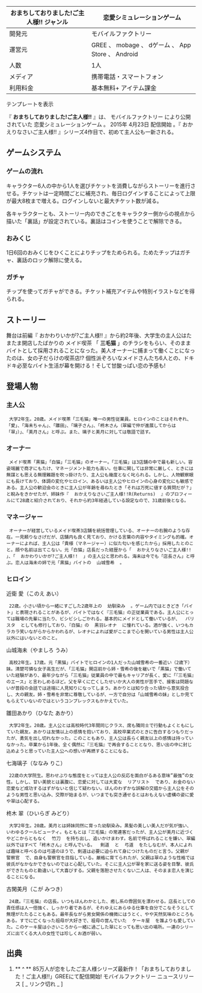 おまちしておりました!ご主人様!!  ジャンル  |  恋愛シミュレーションゲーム   
---|---  
開発元  |  モバイルファクトリー   
運営元  |  GREE  、  mobage  、  dゲーム  、  App Store  、  Android   
人数  |  1人   
メディア  |  携帯電話・スマートフォン   
利用料金  |  基本無料+  アイテム課金   
テンプレートを表示  
  
『 **おまちしておりました!ご主人様!!** 』は、  モバイルファクトリー  により公開されていた  恋愛シミュレーションゲーム  。  2015年
4月23日  配信開始    。『  おかえりなさいご主人様!!  』シリーズ4作目で、初めて主人公も一新される。

##  ゲームシステム  

###  ゲームの流れ  

キャラクター6人の中から1人を選びチケットを消費しながらストーリーを進行させる。チケットは一定時間ごとに補充され、毎日ログインすることによって上限が最大8枚まで増える。ログインしないと最大チケット数が減る。

各キャラクターとも、ストーリー内のできごとをキャラクター側からの視点から描いた「裏話」が設定されている。裏話はコインを使うことで解除できる。

###  おみくじ  

1日6回のおみくじをひくことによりチップをためられる。ためたチップはガチャ、裏話のロック解除に使える。

###  ガチャ  

チップを使ってガチャができる。チケット補充アイテムや特別イラストなどを得られる。

##  ストーリー  

舞台は前編『  おかわりいかが?ご主人様!!  』から約2年後、大学生の主人公はたまたま開店したばかりの  メイド喫茶  「 **三毛猫**
」のチラシをもらい、そのままバイトとして採用されることになった。美人オーナーに捕まって働くことになったのは、女の子だらけの喫茶店!?
個性派ぞろいなメイドさんたち6人との、ドキドキ必至なバイト生活が幕を開ける！そして甘酸っぱい恋の予感も!

##  登場人物  

###  主人公  

     大学2年生。20歳。メイド喫茶「三毛猫」唯一の男性従業員。ヒロインのことはそれぞれ、「愛」、「海未ちゃん」、「雛田」、「璃子さん」、「柊木さん（翠編で仲が進展してからは「翠」）」、「美月さん」と呼ぶ。また、璃子と美月に対しては敬語で話す。 

###  オーナー  

     メイド喫茶「黒猫」「白猫」「三毛猫」のオーナー。「三毛猫」は3店舗の中で最も新しい。容姿端麗で商才にもたけ、マネージメント能力も高い。仕事に関しては非常に厳しく、ときには無謀とも思える無理難題を吹っ掛けたり、主人公も幾度となく叱られる。しかし、人物観察眼にも長けており、体調の変化やヒロイン、あるいは主人公やヒロインの心身の変化にも敏感である。主人公の歓迎会のときに主人公が年齢を尋ねたとき「それは万死に値する質問だが？」と睨みをきかせたが、姉妹作『  おかえりなさいご主人様!!R(Returns)  』のプロフィールにて28歳と紹介されており、それから約3年経過している設定なので、31歳前後となる。 

###  マネージャー  

     オーナーが経営しているメイド喫茶3店舗を統括管理している、オーナーの右腕のような存在。一見頼りなさげだが、店舗内も良く見ており、かける言葉の内容やタイミングも的確。オーナーによれば、主人公は「貴様（マネージャー）に似た匂いを感じたから」採用したとのこと。顔や名前は出てこない。元「白猫」店長だった経歴から「  おかえりなさいご主人様!!  」、「  おかわりいかが?ご主人様!!  」の主人公と思われる。海未は今でも「店長さん」と呼ぶ。恋人は海未の姉で元「黒猫」バイトの  山城雪希  。 

###  ヒロイン  

近衛 愛（このえ あい）

     22歳。小さい頃から一緒にすごした2歳年上の  幼馴染み  。ゲーム内ではときどき「バイト」と表現されることがあるが、バイトではなく『三毛猫』の正従業員である。主人公にとっては職場の先輩に当たり、ビシビシしごかれる。基本的にメイドとして働いているが、  バリスタ  としても修行しており、『白猫』の  黒羽レオナ  に憧れている。酒が強く、いつもカラカラ笑いながらからかわれるが、レオナによれば愛がここまで心を開いている男性は主人公以外にはいないとのこと。 

山城海未（やましろ うみ）

     高校2年生。17歳。元「黒猫」バイトでヒロインの1人だった山城雪希の一番近い（2歳下）妹。清楚可憐な女子高生だが、「三毛猫」開店前から姉・雪希の後を継いで「黒猫」で働いていた経験があり、最年少ながら「三毛猫」従業員の中で最もキャリアが長く、愛に「『三毛猫』のエース」と言わしめるほど。父を早くに亡くしたせいか大人の男性が苦手で、接客は問題ないが普段の会話では途端に人見知りになってしまう。あかりとは知り合った頃から意気投合し、大の親友。姉・雪希を非常に尊敬しているが、一方で自分は「山城雪希の妹」としか見てもらえていないのではというコンプレックスもかかえていた。 

雛田あかり（ひなた あかり）

     大学2年生。20歳。主人公とは高校時代3年間同じクラス、席も隣同士で行動もよくともにしていた親友。あかりは友情以上の感情を抱いており、高校卒業式のときに告白するつもりだったが、勇気を出し切れなかった。このこともあり、主人公は長らく親友以上の感情は持っていなかった。卒業から1年後、全く偶然に『三毛猫』で再会することとなり、思い出の中に封じ込めようと思っていた主人公への想いが再燃することになる。 

七海璃子（ななみ りこ）

     22歳の大学院生。思わせぶりな態度をとっては主人公の反応を面白がるある意味”最強”の女性。しかし、甘い美貌とは裏腹に、恋愛に対しては大変な  リアリスト  であり、お金のない恋愛など成功するはずがないと信じて疑わない。ほんのわずかな誤解の交錯から主人公をそのような男性と思い込み、交際が始まるが、いつまでも突き通せるとはおもえない虚構の姿に愛や翠は心配する。 

柊木 翠（ひいらぎ みどり）

     大学2年生。20歳。美月とは姉妹同然に育った幼馴染み。黒髪の美しい美人だが気が強い、いわゆるクールビューティ。もともとは『三毛猫』の常連客だったが、主人公が美月に近づくやどこからともなく  竹刀  を持ち出し、追いかけまわす。名前で呼ばれることを嫌い、翠編以外ではすべて「柊木さん」と呼んでいる。  剣道  と  弓道  をたしなむが、本人によれば趣味と呼べるのは弓道のほうで、剣道は必要に迫られて身につけたものだと言う。父親が  警察官  で、自身も警察官を目指している。厳格に育てられたが、父親は翠のような性格では彼氏がなかなかできないのではと心配していた。そこに主人公が翠を家に送る姿を目撃、彼氏ができたものと勘違いして大喜びする。父親を落胆させたくない二人は、そのまま恋人を演じることになる。 

古閑美月（こが みつき）

     24歳。『三毛猫』の店長。いつもほんわかとした、癒し系の雰囲気を漂わせる。店長としての責任感は人一倍強く、しっかり者であるが、それゆえにあらゆる仕事を自分でこなそうとして無理がたたることもある。最年長ながら男女関係の機微にはうとく、やや天然気味のところもある。すでに亡くなった祖母が大好きで、祖母の営んでいた  ケーキ屋  を誰よりも愛していた。このケーキ屋は小さいころから一緒に過ごした翠にとっても思い出の場所。一連のシリーズに出てくる大人の女性では珍しくお酒が弱い。 

##  出典  

  1. ** ^  ** 85万人が恋をしたご主人様シリーズ最新作！「おまちしておりました！ご主人様!!」GREEにて配信開始! モバイルファクトリー ニュースリリース  [ _ リンク切れ  _ ] 

